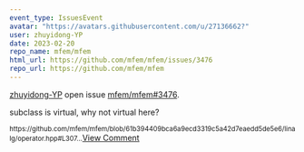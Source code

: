 ```yaml
---
event_type: IssuesEvent
avatar: "https://avatars.githubusercontent.com/u/27136662?"
user: zhuyidong-YP
date: 2023-02-20
repo_name: mfem/mfem
html_url: https://github.com/mfem/mfem/issues/3476
repo_url: https://github.com/mfem/mfem
---
```


<a href='https://github.com/zhuyidong-YP' target='_blank'>zhuyidong-YP</a> open issue <a href='https://github.com/mfem/mfem/issues/3476' target='_blank'>mfem/mfem#3476</a>.

<p>subclass is virtual, why not virtual here?</p><small>https://github.com/mfem/mfem/blob/61b394409bca6a9ecd3319c5a42d7eaedd5de5e6/linalg/operator.hpp#L307...</small><a href='https://github.com/mfem/mfem/issues/3476' target='_blank'>View Comment</a>